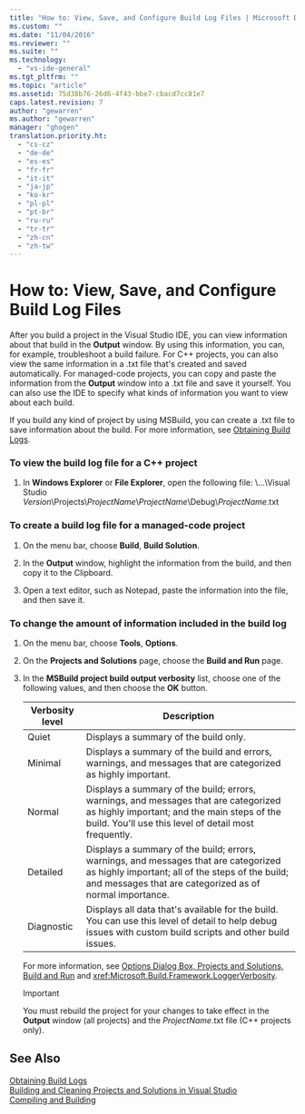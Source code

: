 ```yaml
---
title: "How to: View, Save, and Configure Build Log Files | Microsoft Docs"
ms.custom: ""
ms.date: "11/04/2016"
ms.reviewer: ""
ms.suite: ""
ms.technology: 
  - "vs-ide-general"
ms.tgt_pltfrm: ""
ms.topic: "article"
ms.assetid: 75d38b76-26d6-4f43-bbe7-cbacd7cc81e7
caps.latest.revision: 7
author: "gewarren"
ms.author: "gewarren"
manager: "ghogen"
translation.priority.ht: 
  - "cs-cz"
  - "de-de"
  - "es-es"
  - "fr-fr"
  - "it-it"
  - "ja-jp"
  - "ko-kr"
  - "pl-pl"
  - "pt-br"
  - "ru-ru"
  - "tr-tr"
  - "zh-cn"
  - "zh-tw"
---
```

# How to: View, Save, and Configure Build Log Files
After you build a project in the Visual Studio IDE, you can view information about that build in the **Output** window. By using this information, you can, for example, troubleshoot a build failure. For C++ projects, you can also view the same information in a .txt file that's created and saved automatically. For managed-code projects, you can copy and paste the information from the **Output** window into a .txt file and save it yourself. You can also use the IDE to specify what kinds of information you want to view about each build.  
  
 If you build any kind of project by using MSBuild, you can create a .txt file to save information about the build. For more information, see [Obtaining Build Logs](../msbuild/obtaining-build-logs-with-msbuild.md).  
  
### To view the build log file for a C++ project  
  
1.  In **Windows Explorer** or **File Explorer**, open the following file: \\...\Visual Studio *Version*\Projects\\*ProjectName*\\*ProjectName*\Debug\\*ProjectName*.txt  
  
### To create a build log file for a managed-code project  
  
1.  On the menu bar, choose **Build**, **Build Solution**.  
  
2.  In the **Output** window, highlight the information from the build, and then copy it to the Clipboard.  
  
3.  Open a text editor, such as Notepad, paste the information into the file, and then save it.  
  
### To change the amount of information included in the build log  
  
1.  On the menu bar, choose **Tools**, **Options**.  
  
2.  On the **Projects and Solutions** page, choose the **Build and Run** page.  
  
3.  In the **MSBuild project build output verbosity** list, choose one of the following values, and then choose the **OK** button.  
  
    |Verbosity level|Description|  
    |---------------------|-----------------|  
    |Quiet|Displays a summary of the build only.|  
    |Minimal|Displays a summary of the build and errors, warnings, and messages that are categorized as highly important.|  
    |Normal|Displays a summary of the build; errors, warnings, and messages that are categorized as highly important; and the main steps of the build. You'll use this level of detail most frequently.|  
    |Detailed|Displays a summary of the build; errors, warnings, and messages that are categorized as highly important; all of the steps of the build; and messages that are categorized as of normal importance.|  
    |Diagnostic|Displays all data that's available for the build. You can use this level of detail to help debug issues with custom build scripts and other build issues.|  
  
     For more information, see [Options Dialog Box,  Projects and Solutions, Build and Run](../ide/reference/options-dialog-box-projects-and-solutions-build-and-run.md) and <xref:Microsoft.Build.Framework.LoggerVerbosity>.  
  
    > [!IMPORTANT]
    >  You must rebuild the project for your changes to take effect in the **Output** window (all projects) and the *ProjectName*.txt file (C++ projects only).  
  
## See Also  
 [Obtaining Build Logs](../msbuild/obtaining-build-logs-with-msbuild.md)   
 [Building and Cleaning Projects and Solutions in Visual Studio](../ide/building-and-cleaning-projects-and-solutions-in-visual-studio.md)   
 [Compiling and Building](../ide/compiling-and-building-in-visual-studio.md)